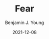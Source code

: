 ---
date: 2021-12-08
title: Fear
subtitle: 
description: An overreaction to a clown performing at a circus.
author: Benjamin J. Young
---